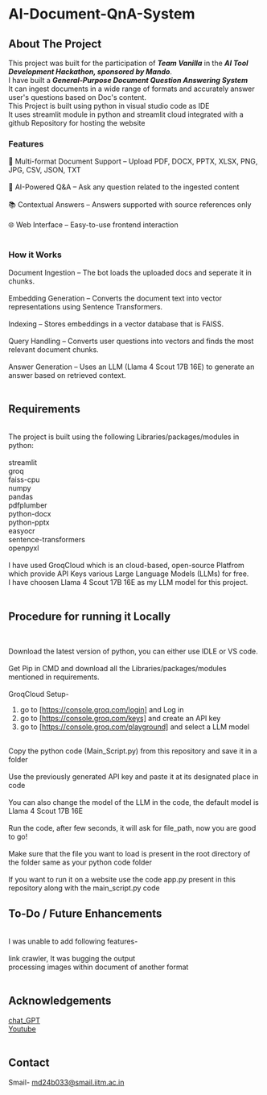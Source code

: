 # AI-Document-QnA-System

## About The Project

This project was built for the participation of ***Team Vanilla*** in the ***AI Tool Development Hackathon, sponsored by Mando***.<br>
I have built a ***General-Purpose Document Question Answering System***<br>
It can ingest documents in a wide range of formats and accurately answer user's questions based on Doc's content.<br>
This Project is built using python in visual studio code as IDE<br>
It uses streamlit module in python and streamlit cloud integrated with a github Repository for hosting the website<br>

### Features

📄 Multi-format Document Support – Upload PDF, DOCX, PPTX, XLSX, PNG, JPG, CSV, JSON, TXT <br>
<br>
🤖 AI-Powered Q&A – Ask any question related to the ingested content <br>
<br>
📚 Contextual Answers – Answers supported with source references only <br>
<br>
🌐 Web Interface – Easy-to-use frontend interaction <br>
<br>

### How it Works

Document Ingestion – The bot loads the uploaded docs and seperate it in chunks.<br>
<br>
Embedding Generation – Converts the document text into vector representations using Sentence Transformers.<br>
<br>
Indexing – Stores embeddings in a vector database that is FAISS.<br>
<br>
Query Handling – Converts user questions into vectors and finds the most relevant document chunks.<br>
<br>
Answer Generation – Uses an LLM (Llama 4 Scout 17B 16E) to generate an answer based on retrieved context.<br>
<br>

## Requirements
<br>
The project is built using the following Libraries/packages/modules in python:
<br>
<br>
streamlit<br>
groq<br>
faiss-cpu<br>
numpy<br>
pandas<br>
pdfplumber<br>
python-docx<br>
python-pptx<br>
easyocr<br>
sentence-transformers<br>
openpyxl<br>
<br>
I have used GroqCloud which is an cloud-based, open-source Platfrom which provide API Keys various Large Language Models (LLMs) for free.<br>
I have choosen Llama 4 Scout 17B 16E as my LLM model for this project.<br>
<br>

## Procedure for running it Locally
<br>

Download the latest version of python, you can either use IDLE or VS code.<br>
<br>
Get Pip in CMD and download all the Libraries/packages/modules mentioned in requirements.<br>
<br>
GroqCloud Setup-<br>
   1) go to [https://console.groq.com/login] and Log in<br>
   2) go to [https://console.groq.com/keys] and create an API key<br>
   3) go to [https://console.groq.com/playground] and select a LLM model<br>
<br>
Copy the python code (Main_Script.py) from this repository and save it in a folder<br>
<br>
Use the previously generated API key and paste it at its designated place in code<br>
<br>
You can also change the model of the LLM in the code, the default model is Llama 4 Scout 17B 16E<br>
<br>
Run the code, after few seconds, it will ask for file_path, now you are good to go!<br>
<br>
Make sure that the file you want to load is present in the root directory of the folder same as your python code folder<br>
<br>
If you want to run it on a website use the code app.py present in this repository along with the main_script.py code<br>

   
## To-Do / Future Enhancements
<br>
I was unable to add following features-<br>
<br>
link crawler, It was bugging the output<br>
processing images within document of another format<br>
<br>

## Acknowledgements 
[chat_GPT](https://chatgpt.com/)<br>
[Youtube](https://www.youtube.com/)<br>
<br>
## Contact
Smail- md24b033@smail.iitm.ac.in

